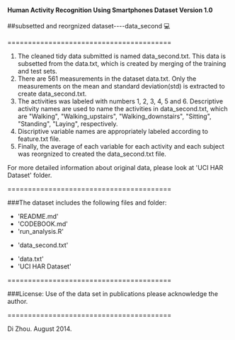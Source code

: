 
#### Human Activity Recognition Using Smartphones Dataset Version 1.0
##subsetted and reorgnized dataset----data_second :computer:

========================================



1. The cleaned tidy data submitted is named data_second.txt. This data is subsetted from the data.txt, which is created by merging of the training and test sets. 
2. There are 561 measurements in the dataset data.txt. Only the measurements on the mean and standard deviation(std) is extracted to create data_second.txt. 
3. The activities was labeled with numbers 1, 2, 3, 4, 5 and 6. Descriptive activity names are used to name the activities in data_second.txt, which are "Walking", "Walking_upstairs", "Walking_downstairs", "Sitting", "Standing", "Laying", respectively. 
4. Discriptive variable names are appropriately labeled according to feature.txt file.
5. Finally, the average of each variable for each activity and each subject was reorgnized to created the data_second.txt file.

For more detailed information about original data, please look at 'UCI HAR Dataset' folder.

========================================

###The dataset includes the following files and folder:
- 'README.md'
- 'CODEBOOK.md'
- 'run_analysis.R'
* 'data_second.txt'
- 'data.txt'
- 'UCI HAR Dataset'

========================================

###License:
Use of the data set in publications please acknowledge the author.

========================================

Di Zhou. August 2014.
